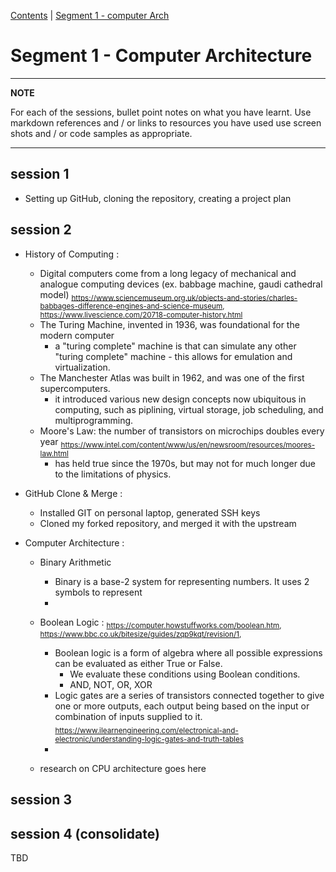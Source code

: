 [Contents](../personal_learning_record/personal_learning_record.md) | [Segment 1 - computer Arch](../personal_learning_record/segment1.md) 

# Segment 1 - Computer Architecture

---
**NOTE**

For each of the sessions, bullet point notes on what you have learnt.
Use markdown references and / or links to resources you have used
use  screen shots and / or code samples as appropriate.

---

## session 1

- Setting up GitHub, cloning the repository, creating a project plan

## session 2

- History of Computing :

  - Digital computers come from a long legacy of mechanical and analogue computing devices (ex. babbage machine, gaudi cathedral model)
        <sub>https://www.sciencemuseum.org.uk/objects-and-stories/charles-babbages-difference-engines-and-science-museum, https://www.livescience.com/20718-computer-history.html</sub>
  - The Turing Machine, invented in 1936, was foundational for the modern computer
    - a "turing complete" machine is that can simulate any other "turing complete" machine - this allows for emulation and virtualization.
  - The Manchester Atlas was built in 1962, and was one of the first supercomputers.
    - it introduced various new design concepts now ubiquitous in computing, such as piplining, virtual storage, job scheduling, and multiprogramming. 
  - Moore's Law: the number of transistors on microchips doubles every year <sub>https://www.intel.com/content/www/us/en/newsroom/resources/moores-law.html</sub>
      - has held true since the 1970s, but may not for much longer due to the limitations of physics.
   
- GitHub Clone & Merge :

    - Installed GIT on personal laptop, generated SSH keys
    - Cloned my forked repository, and merged it with the upstream
 
- Computer Architecture :

  - Binary Arithmetic
      - Binary is a base-2 system for representing numbers. It uses 2 symbols to represent
      -
    
  - Boolean Logic :
      <sub>https://computer.howstuffworks.com/boolean.htm, https://www.bbc.co.uk/bitesize/guides/zqp9kqt/revision/1, </sub>
     - Boolean logic is a form of algebra where all possible expressions can be evaluated as either True or False.
       - We evaluate these conditions using Boolean conditions.
       - AND, NOT, OR, XOR
    - Logic gates are a series of transistors connected together to give one or more outputs, each output being based on the input or combination of inputs supplied to it.
    <sub>https://www.ilearnengineering.com/electronical-and-electronic/understanding-logic-gates-and-truth-tables</sub>
    - 
  - research on CPU architecture goes here

## session 3

## session 4 (consolidate)


TBD

